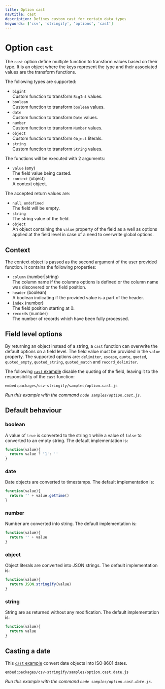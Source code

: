 ```yaml
---
title: Option cast
navtitle: cast
description: Defines custom cast for certain data types
keywords: ['csv', 'stringify', 'options', 'cast']
---
```


# Option `cast`

The `cast` option define multiple function to transform values based on their type. It is an object where the keys represent the type and their associated values are the transform functions.

The following types are supported:

* `bigint`   
  Custom function to transform `BigInt` values.
* `boolean`   
  Custom function to transform `boolean` values.
* `date`   
  Custom function to transform `Date` values.
* `number`   
  Custom function to transform `Number` values.
* `object`   
  Custom function to transform `Object` literals.
* `string`   
  Custom function to transform `String` values.
  
The functions will be executed with 2 arguments:

* `value` (any)   
  The field value being casted.
* `context` (object)   
  A context object.

The accepted return values are:
* `null`, `undefined`   
  The field will be empty.
* `string`   
  The string value of the field.
* `object`   
  An object containing the `value` property of the field as a well as options applied at the field level in case of a need to overwrite global options.

## Context

The context object is passed as the second argument of the user provided function. It contains the following properties:

* `column` (number|string)   
  The column name if the columns options is defined or the column name was discovered or the field position.
* `header` (boolean)   
  A boolean indicating if the provided value is a part of the header.
* `index` (number)   
  The field position starting at 0.
* `records` (number)   
  The number of records which have been fully processed.

## Field level options

By returning an object instead of a string, a `cast` function can overwrite the default options on a field level. The field value must be provided in the `value` property. The supported options are: `delimiter`, `escape`, `quote`, `quoted`, `quoted_empty`, `quoted_string`, `quoted_match` and `record_delimiter`.

The following [`cast` example](https://github.com/adaltas/node-csv/blob/master/packages/csv-stringify/samples/option.cast.js) disable the quoting of the field, leaving it to the responsibility of the `cast` function:

`embed:packages/csv-stringify/samples/option.cast.js` 

_Run this example with the command `node samples/option.cast.js`._

## Default behaviour

### boolean

A value of `true` is converted to the string `1` while a value of `false` to converted to an empty string. The default implementation is:

```js
function(value){
  return value ? '1': ''
}
```

### date

Date objects are converted to timestamps. The default implementation is:

```js
function(value){
  return '' + value.getTime()
}
```

### number

Number are converted into string. The default implementation is:

```js
function(value){
  return '' + value
}
```

### object

Object literals are converted into JSON strings. The default implementation is:

```js
function(value){
  return JSON.stringify(value)
}
```

### string   

String are as returned without any modification. The default implementation is:

```js
function(value){
  return value
}
```

## Casting a date

This [`cast` example](https://github.com/adaltas/node-csv/blob/master/packages/csv-stringify/samples/option.cast.js) convert date objects into ISO 8601 dates.

`embed:packages/csv-stringify/samples/option.cast.date.js`

_Run this example with the command `node samples/option.cast.date.js`._
